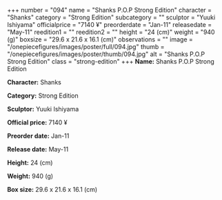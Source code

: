 +++
number = "094"
name = "Shanks P.O.P Strong Edition"
character = "Shanks"
category = "Strong Edition"
subcategory = ""
sculptor = "Yuuki Ishiyama"
officialprice = "7140 ¥"
preorderdate = "Jan-11"
releasedate = "May-11"
reedition1 = ""
reedition2 = ""
height = "24 (cm)"
weight = "940 (g)"
boxsize = "29.6 x 21.6 x 16.1 (cm)"
observations = ""
image = "/onepiecefigures/images/poster/full/094.jpg"
thumb = "/onepiecefigures/images/poster/thumb/094.jpg"
alt = "Shanks P.O.P Strong Edition"
class = "strong-edition"
+++
**Name:** Shanks P.O.P Strong Edition

**Character:** Shanks

**Category:** Strong Edition 

**Sculptor:** Yuuki Ishiyama

**Official price:** 7140 ¥

**Preorder date:** Jan-11

**Release date:** May-11

**Height:** 24 (cm)

**Weight:** 940 (g)

**Box size:** 29.6 x 21.6 x 16.1 (cm)
